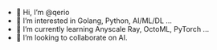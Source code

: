 - 👋 Hi, I’m @qerio
- 👀 I’m interested in Golang, Python, AI/ML/DL ...
- 🌱 I’m currently learning Anyscale Ray, OctoML, PyTorch ...
- 💞️ I’m looking to collaborate on AI.

<!---
qerio/qerio is a ✨ special ✨ repository because its `README.md` (this file) appears on your GitHub profile.
You can click the Preview link to take a look at your changes.
--->
